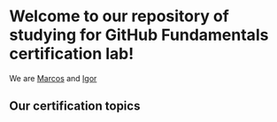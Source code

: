# Welcome to our repository of studying for GitHub Fundamentals certification lab!
We are [Marcos](https://github.com/coppolaop) and [Igor](https://github.com/flaigor)

## Our certification topics
